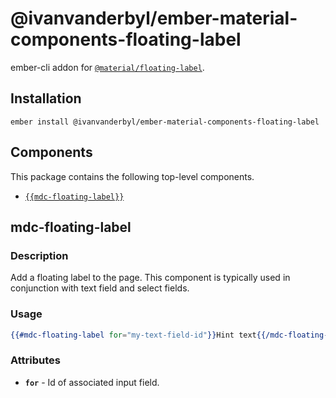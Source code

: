 @ivanvanderbyl/ember-material-components-floating-label
======================

ember-cli addon for [`@material/floating-label`](https://github.com/material-components/material-components-web/tree/master/packages/mdc-floating-label).

Installation
------------

    ember install @ivanvanderbyl/ember-material-components-floating-label

Components
-----------

This package contains the following top-level components.

* [`{{mdc-floating-label}}`](#mdc-floating-label)

mdc-floating-label
---------------------

### Description

Add a floating label to the page. This component is typically used in conjunction
with text field and select fields.

### Usage

```handlebars
{{#mdc-floating-label for="my-text-field-id"}}Hint text{{/mdc-floating-label}}
```

### Attributes

* **`for`** - Id of associated input field.

